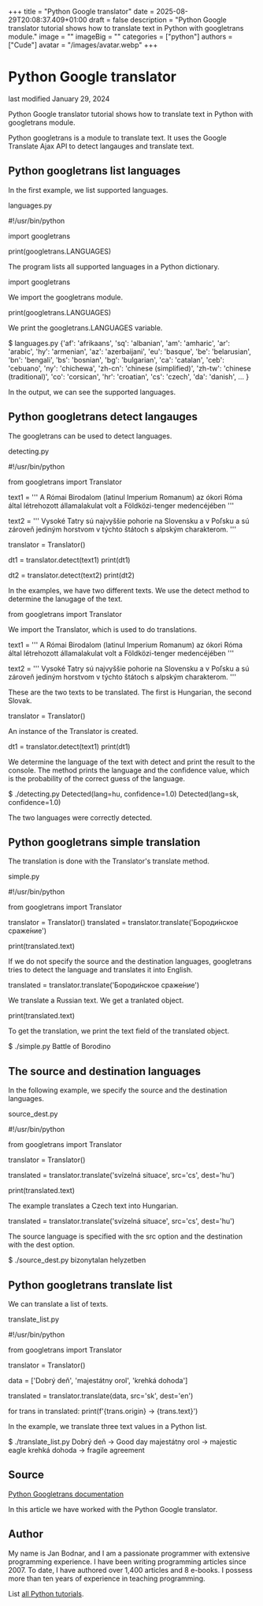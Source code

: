 +++
title = "Python Google translator"
date = 2025-08-29T20:08:37.409+01:00
draft = false
description = "Python Google translator tutorial shows how to translate text in Python with googletrans module."
image = ""
imageBig = ""
categories = ["python"]
authors = ["Cude"]
avatar = "/images/avatar.webp"
+++

# Python Google translator

last modified January 29, 2024

Python Google translator tutorial shows how to translate text in Python with
googletrans module.

Python googletrans is a module to translate text. It uses the
Google Translate Ajax API to detect langauges and translate text.

## Python googletrans list languages

In the first example, we list supported languages. 

languages.py
  

#!/usr/bin/python

import googletrans

print(googletrans.LANGUAGES)

The program lists all supported languages in a Python dictionary.

import googletrans

We import the googletrans module.

print(googletrans.LANGUAGES)

We print the googletrans.LANGUAGES variable.

$ languages.py
{'af': 'afrikaans', 'sq': 'albanian', 'am': 'amharic', 'ar': 'arabic', 'hy': 'armenian', 
'az': 'azerbaijani', 'eu': 'basque', 'be': 'belarusian', 'bn': 'bengali', 'bs': 'bosnian', 
'bg': 'bulgarian', 'ca': 'catalan', 'ceb': 'cebuano', 'ny': 'chichewa', 
'zh-cn': 'chinese (simplified)', 'zh-tw': 'chinese (traditional)', 'co': 'corsican', 
'hr': 'croatian', 'cs': 'czech', 'da': 'danish', ... }

In the output, we can see the supported languages.

## Python googletrans detect langauges

The googletrans can be used to detect languages.

detecting.py
  

#!/usr/bin/python

from googletrans import Translator

text1 = '''
A Római Birodalom (latinul Imperium Romanum) az ókori Róma által létrehozott 
államalakulat volt a Földközi-tenger medencéjében
'''

text2 = '''
Vysoké Tatry sú najvyššie pohorie na Slovensku a v Poľsku a sú zároveň jediným 
horstvom v týchto štátoch s alpským charakterom. 
'''

translator = Translator()

dt1 = translator.detect(text1)
print(dt1)

dt2 = translator.detect(text2)
print(dt2)

In the examples, we have two different texts. We use the detect method
to determine the lanugage of the text.

from googletrans import Translator

We import the Translator, which is used to do translations.

text1 = '''
A Római Birodalom (latinul Imperium Romanum) az ókori Róma által létrehozott 
államalakulat volt a Földközi-tenger medencéjében
'''

text2 = '''
Vysoké Tatry sú najvyššie pohorie na Slovensku a v Poľsku a sú zároveň jediným 
horstvom v týchto štátoch s alpským charakterom. 
'''

These are the two texts to be translated. The first is Hungarian, the second Slovak.

translator = Translator()

An instance of the Translator is created.

dt1 = translator.detect(text1)
print(dt1)

We determine the language of the text with detect
and print the result to the console. The method prints the 
language and the confidence value, which is the probability of the 
correct guess of the language.

$ ./detecting.py
Detected(lang=hu, confidence=1.0)
Detected(lang=sk, confidence=1.0)

The two languages were correctly detected.

## Python googletrans simple translation

The translation is done with the Translator's translate
method.

simple.py
  

#!/usr/bin/python

from googletrans import Translator

translator = Translator()
translated = translator.translate('Бороди́нское сраже́ние')

print(translated.text)

If we do not specify the source and the destination languages, 
googletrans tries to detect the language and translates
it into English.

translated = translator.translate('Бороди́нское сраже́ние')

We translate a Russian text. We get a tranlated object.

print(translated.text)

To get the translation, we print the text field of 
the translated object.

$ ./simple.py
Battle of Borodino

## The source and destination languages

In the following example, we specify the source and the 
destination languages. 

source_dest.py
  

#!/usr/bin/python

from googletrans import Translator

translator = Translator()

translated = translator.translate('svízelná situace', src='cs', dest='hu')

print(translated.text)

The example translates a Czech text into Hungarian.

translated = translator.translate('svízelná situace', src='cs', dest='hu')

The source language is specified with the src option and the 
destination with the dest option. 

$ ./source_dest.py
bizonytalan helyzetben

## Python googletrans translate list

We can translate a list of texts.

translate_list.py
  

#!/usr/bin/python

from googletrans import Translator

translator = Translator()

data = ['Dobrý deň', 'majestátny orol', 'krehká dohoda']

translated = translator.translate(data, src='sk', dest='en')

for trans in translated:
    print(f'{trans.origin} -&gt; {trans.text}')

In the example, we translate three text values in a Python list.

$ ./translate_list.py
Dobrý deň -&gt; Good day
majestátny orol -&gt; majestic eagle
krehká dohoda -&gt; fragile agreement

## Source

[Python Googletrans documentation](https://py-googletrans.readthedocs.io/en/latest/)

In this article we have worked with the Python Google translator.

## Author

My name is Jan Bodnar, and I am a passionate programmer with extensive
programming experience. I have been writing programming articles since 2007.
To date, I have authored over 1,400 articles and 8 e-books. I possess more
than ten years of experience in teaching programming.

List [all Python tutorials](/python/).